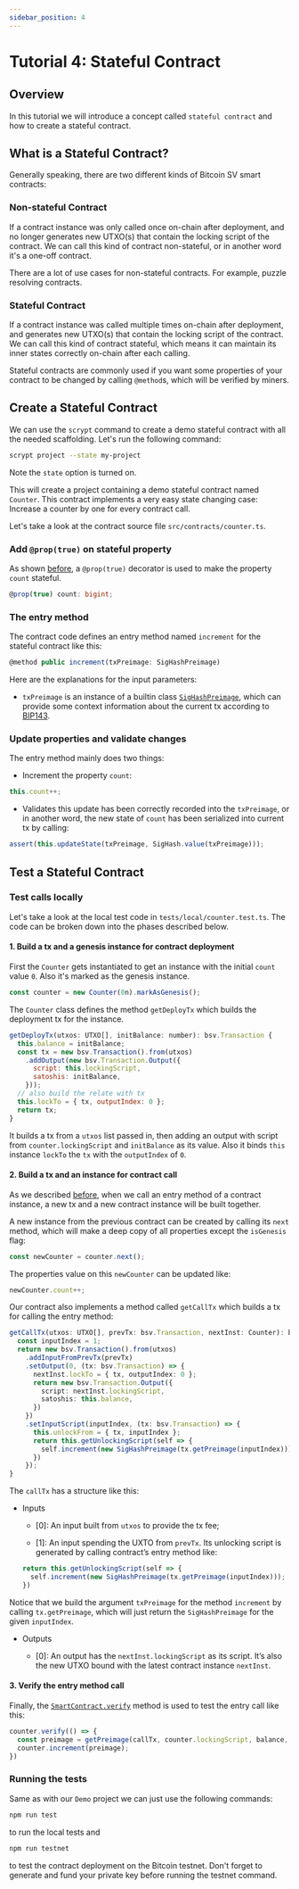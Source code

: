 ```yaml
---
sidebar_position: 4
---
```


# Tutorial 4: Stateful Contract

## Overview

In this tutorial we will introduce a concept called `stateful contract` and how to create a stateful contract.

## What is a Stateful Contract?

Generally speaking, there are two different kinds of Bitcoin SV smart contracts:

### Non-stateful Contract

If a contract instance was only called once on-chain after deployment, and no longer generates new UTXO(s) that contain the locking script of the contract. We can call this kind of contract non-stateful, or in another word it's a one-off contract.

There are a lot of use cases for non-stateful contracts. For example, puzzle resolving contracts.
 
### Stateful Contract

If a contract instance was called multiple times on-chain after deployment, and generates new UTXO(s) that contain the locking script of the contract. We can call this kind of contract stateful, which means it can maintain its inner states correctly on-chain after each calling.

Stateful contracts are commonly used if you want some properties of your contract to be changed by calling `@method`s, which will be verified by miners.

## Create a Stateful Contract

We can use the `scrypt` command to create a demo stateful contract with all the needed scaffolding. Let's run the following command:

```sh
scrypt project --state my-project
```

Note the `state` option is turned on.

This will create a project containing a demo stateful contract named `Counter`. This contract implements a very easy state changing case: Increase a counter by one for every contract call.

Let's take a look at the contract source file `src/contracts/counter.ts`.

### Add `@prop(true)` on stateful property
As shown [before](../getting-started/how-to-write-a-contract.md#properties), a `@prop(true)` decorator is used to make the property `count` stateful. 

```ts
@prop(true) count: bigint;
```

### The entry method 

The contract code defines an entry method named `increment` for the stateful contract like this:

```ts
@method public increment(txPreimage: SigHashPreimage)
```

Here are the explanations for the input parameters:

* `txPreimage` is an instance of a  builtin class [`SigHashPreimage`](../reference/classes/SigHashPreimage), which can provide some context information about the current tx according to [BIP143](https://github.com/bitcoin-sv/bitcoin-sv/blob/master/doc/abc/replay-protected-sighash.md). 

### Update properties and validate changes

The entry method mainly does two things:

* Increment the property `count`: 

```js
this.count++;
```

* Validates this update has been correctly recorded into the `txPreimage`, or in another word, the new state of `count` has been serialized into current tx by calling:

```js
assert(this.updateState(txPreimage, SigHash.value(txPreimage)));
```

## Test a Stateful Contract

### Test calls locally

Let's take a look at the local test code in `tests/local/counter.test.ts`. The code can be broken down into the phases described below.

#### 1. Build a tx and a genesis instance for contract deployment

First the `Counter` gets instantiated to get an instance with the initial `count` value `0`. Also it's marked as the genesis instance.

```js
const counter = new Counter(0n).markAsGenesis();
``` 

The `Counter` class defines the method `getDeployTx` which builds the deployment tx for the instance.

```js
getDeployTx(utxos: UTXO[], initBalance: number): bsv.Transaction {
  this.balance = initBalance;
  const tx = new bsv.Transaction().from(utxos)
    .addOutput(new bsv.Transaction.Output({
      script: this.lockingScript,
      satoshis: initBalance,
    }));
  // also build the relate with tx
  this.lockTo = { tx, outputIndex: 0 };
  return tx;
}
```

It builds a tx from a `utxos` list passed in, then adding an output with script from `counter.lockingScript` and `initBalance` as its value. Also it binds `this` instance `lockTo` the `tx` with the `outputIndex` of `0`.

#### 2. Build a tx and an instance for contract call

As we described [before](../getting-started/how-to-deploy-and-call-a-contract#concepts), when we call an entry method of a contract instance, a new tx and a new contract instance will be built together.

A new instance from the previous contract can be created by calling its `next` method, which will make a deep copy of all properties except the `isGenesis` flag:

```ts
const newCounter = counter.next();
```

The properties value on this `newCounter` can be updated like:

```ts
newCounter.count++;
```

Our contract also implements a method called `getCallTx` which builds a tx for calling the entry method:

```ts
getCallTx(utxos: UTXO[], prevTx: bsv.Transaction, nextInst: Counter): bsv.Transaction {
  const inputIndex = 1;
  return new bsv.Transaction().from(utxos)
    .addInputFromPrevTx(prevTx)
    .setOutput(0, (tx: bsv.Transaction) => {
      nextInst.lockTo = { tx, outputIndex: 0 };
      return new bsv.Transaction.Output({
        script: nextInst.lockingScript,
        satoshis: this.balance,
      })
    })
    .setInputScript(inputIndex, (tx: bsv.Transaction) => {
      this.unlockFrom = { tx, inputIndex };
      return this.getUnlockingScript(self => {
        self.increment(new SigHashPreimage(tx.getPreimage(inputIndex)));
      })
    });
}

```

The `callTx` has a structure like this:

* Inputs
	
  * [0]: An input built from `utxos` to provide the tx fee;

  * [1]: An input spending the UXTO from `prevTx`. Its unlocking script is generated by calling contract’s entry method like:

  ```ts
  return this.getUnlockingScript(self => {
    self.increment(new SigHashPreimage(tx.getPreimage(inputIndex)));
  })
  ```
Notice that we build the argument `txPreimage` for the method `increment` by calling `tx.getPreimage`, which will just return the `SigHashPreimage` for the given `inputIndex`.

* Outputs

	* [0]: An output has the  `nextInst.lockingScript` as its script. It’s also the new UTXO bound with the latest contract instance `nextInst`.

#### 3. Verify the entry method call

Finally, the [`SmartContract.verify`](../getting-started/how-to-test-a-contract.md#use-smartcontactverify-method) method is used to test the entry call like this:

```ts
counter.verify(() => {
  const preimage = getPreimage(callTx, counter.lockingScript, balance, inputIndex);
  counter.increment(preimage);
})
```

### Running the tests

Same as with our `Demo` project we can just use the following commands:

```sh
npm run test
```

to run the local tests and

```sh
npm run testnet
```

to test the contract deployment on the Bitcoin testnet. Don't forget to generate and fund your private key before running the testnet command.
